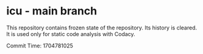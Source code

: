 # icu - main branch

This repository contains frozen state of the repository.
Its history is cleared. It is used only for static code
analysis with Codacy.

Commit Time: 1704781025